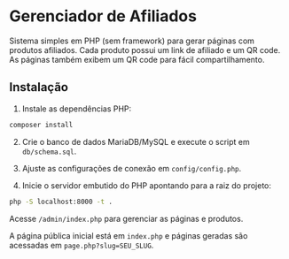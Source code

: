 # Gerenciador de Afiliados

Sistema simples em PHP (sem framework) para gerar páginas com produtos afiliados. Cada produto possui um link de afiliado e um QR code. As páginas também exibem um QR code para fácil compartilhamento.

## Instalação

1. Instale as dependências PHP:

```bash
composer install
```

2. Crie o banco de dados MariaDB/MySQL e execute o script em `db/schema.sql`.

3. Ajuste as configurações de conexão em `config/config.php`.

4. Inicie o servidor embutido do PHP apontando para a raiz do projeto:

```bash
php -S localhost:8000 -t .
```

Acesse `/admin/index.php` para gerenciar as páginas e produtos.

A página pública inicial está em `index.php` e páginas geradas são acessadas em `page.php?slug=SEU_SLUG`.
